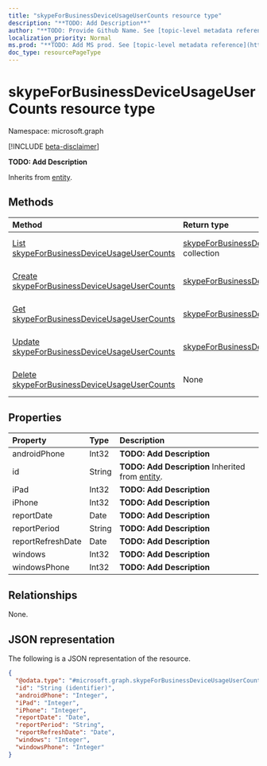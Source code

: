 ```yaml
---
title: "skypeForBusinessDeviceUsageUserCounts resource type"
description: "**TODO: Add Description**"
author: "**TODO: Provide Github Name. See [topic-level metadata reference](https://msgo.azurewebsites.net/add/document/guidelines/metadata.html#topic-level-metadata)**"
localization_priority: Normal
ms.prod: "**TODO: Add MS prod. See [topic-level metadata reference](https://msgo.azurewebsites.net/add/document/guidelines/metadata.html#topic-level-metadata)**"
doc_type: resourcePageType
---
```


# skypeForBusinessDeviceUsageUserCounts resource type

Namespace: microsoft.graph

[!INCLUDE [beta-disclaimer](../../includes/beta-disclaimer.md)]

**TODO: Add Description**


Inherits from [entity](../resources/entity.md).

## Methods
|Method|Return type|Description|
|:---|:---|:---|
|[List skypeForBusinessDeviceUsageUserCounts](../api/skypeforbusinessdeviceusageusercounts-list.md)|[skypeForBusinessDeviceUsageUserCounts](../resources/skypeforbusinessdeviceusageusercounts.md) collection|Get a list of the [skypeForBusinessDeviceUsageUserCounts](../resources/skypeforbusinessdeviceusageusercounts.md) objects and their properties.|
|[Create skypeForBusinessDeviceUsageUserCounts](../api/skypeforbusinessdeviceusageusercounts-create.md)|[skypeForBusinessDeviceUsageUserCounts](../resources/skypeforbusinessdeviceusageusercounts.md)|Create a new [skypeForBusinessDeviceUsageUserCounts](../resources/skypeforbusinessdeviceusageusercounts.md) object.|
|[Get skypeForBusinessDeviceUsageUserCounts](../api/skypeforbusinessdeviceusageusercounts-get.md)|[skypeForBusinessDeviceUsageUserCounts](../resources/skypeforbusinessdeviceusageusercounts.md)|Read the properties and relationships of a [skypeForBusinessDeviceUsageUserCounts](../resources/skypeforbusinessdeviceusageusercounts.md) object.|
|[Update skypeForBusinessDeviceUsageUserCounts](../api/skypeforbusinessdeviceusageusercounts-update.md)|[skypeForBusinessDeviceUsageUserCounts](../resources/skypeforbusinessdeviceusageusercounts.md)|Update the properties of a [skypeForBusinessDeviceUsageUserCounts](../resources/skypeforbusinessdeviceusageusercounts.md) object.|
|[Delete skypeForBusinessDeviceUsageUserCounts](../api/skypeforbusinessdeviceusageusercounts-delete.md)|None|Deletes a [skypeForBusinessDeviceUsageUserCounts](../resources/skypeforbusinessdeviceusageusercounts.md) object.|

## Properties
|Property|Type|Description|
|:---|:---|:---|
|androidPhone|Int32|**TODO: Add Description**|
|id|String|**TODO: Add Description** Inherited from [entity](../resources/entity.md).|
|iPad|Int32|**TODO: Add Description**|
|iPhone|Int32|**TODO: Add Description**|
|reportDate|Date|**TODO: Add Description**|
|reportPeriod|String|**TODO: Add Description**|
|reportRefreshDate|Date|**TODO: Add Description**|
|windows|Int32|**TODO: Add Description**|
|windowsPhone|Int32|**TODO: Add Description**|

## Relationships
None.

## JSON representation
The following is a JSON representation of the resource.
<!-- {
  "blockType": "resource",
  "keyProperty": "id",
  "@odata.type": "microsoft.graph.skypeForBusinessDeviceUsageUserCounts",
  "baseType": "microsoft.graph.entity",
  "openType": false
}
-->
``` json
{
  "@odata.type": "#microsoft.graph.skypeForBusinessDeviceUsageUserCounts",
  "id": "String (identifier)",
  "androidPhone": "Integer",
  "iPad": "Integer",
  "iPhone": "Integer",
  "reportDate": "Date",
  "reportPeriod": "String",
  "reportRefreshDate": "Date",
  "windows": "Integer",
  "windowsPhone": "Integer"
}
```

